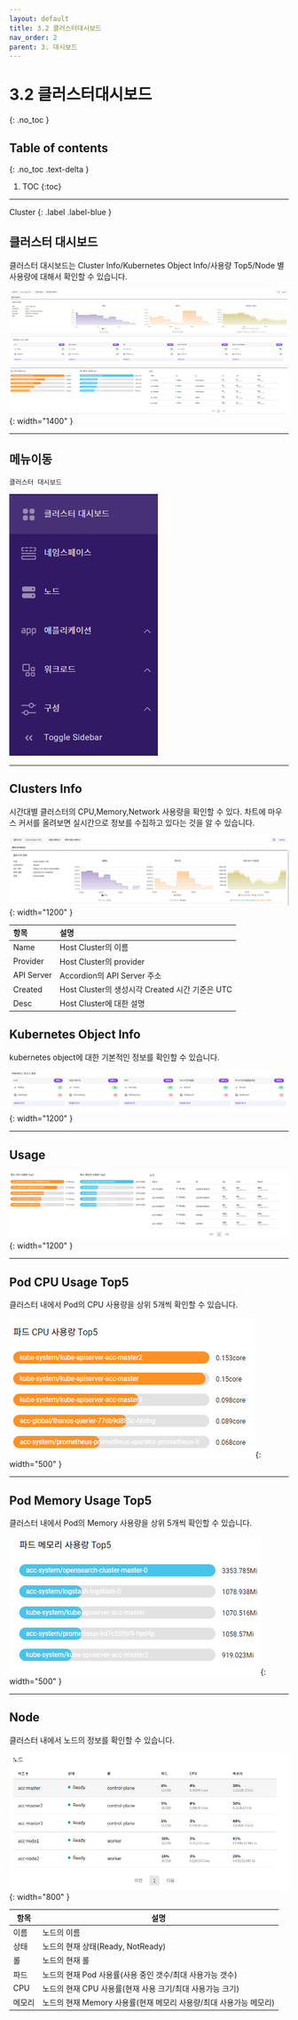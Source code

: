 ```yaml
---
layout: default
title: 3.2 클러스터대시보드
nav_order: 2
parent: 3. 대시보드
---
```


# 3.2 클러스터대시보드
{: .no_toc }

## Table of contents
{: .no_toc .text-delta }

1. TOC
{:toc}

---

<div class="code-example" markdown="1">
Cluster
{: .label .label-blue }

</div>

## 클러스터 대시보드
클러스터 대시보드는 Cluster Info/Kubernetes Object Info/사용량 Top5/Node 별 사용량에 대해서 확인할 수 있습니다.

![3_cluster-dashboard-full.png](/assets/images/dashboard/3_cluster-dashboard-full.png){: width="1400" }

---

## 메뉴이동
`클러스터 대시보드`

![cd.png](/assets/images/dashboard/cd.png)

---

## Clusters Info
시간대별 클러스터의 CPU,Memory,Network 사용량을 확인할 수 있다. 차트에 마우스 커서를 올려보면 실시간으로 정보를 수집하고 있다는 것을 알 수 있습니다.

![3_cluster-dashboard-clusterinfo.png](/assets/images/dashboard/3_cluster-dashboard-clusterinfo.png){: width="1200" }


|항목|설명|
|:--|:--|
|Name|Host Cluster의 이름|
|Provider|Host Cluster의 provider|
|API Server|Accordion의 API Server 주소|
|Created|Host Cluster의 생성시각 Created 시간 기준은 UTC |
|Desc|Host Cluster에 대한 설명|

## Kubernetes Object Info
kubernetes object에 대한 기본적인 정보를 확인할 수 있습니다.

![3_cluster-dashboard-k8sobjectinfo.png](/assets/images/dashboard/3_cluster-dashboard-k8sobjectinfo.png){: width="1200" }

---

## Usage

![3_cluster-dashboard-footer.png](/assets/images/dashboard/3_cluster-dashboard-footer.png){: width="1200" }

---

## Pod CPU Usage Top5

클러스터 내에서 Pod의 CPU 사용량을 상위 5개씩 확인할 수 있습니다.

![3_cluster-dashboard-pod-cpu-usage.png](/assets/images/dashboard/3_cluster-dashboard-pod-cpu-usage.png){: width="500" }

---

## Pod Memory Usage Top5
클러스터 내에서 Pod의 Memory 사용량을 상위 5개씩 확인할 수 있습니다.

![3_cluster-dashboard-pod-memory-usage.png](/assets/images/dashboard/3_cluster-dashboard-pod-memory-usage.png){: width="500" }

---

## Node
클러스터 내에서 노드의 정보를 확인할 수 있습니다.

![3_cluster-dashboard-node.png](/assets/images/dashboard/3_cluster-dashboard-node.png){: width="800" }

|항목|설명|
|--|--|
|이름|노드의 이름|
|상태|노드의 현재 상태(Ready, NotReady)|
|롤|노드의 현재 롤|
|파드|노드의 현재 Pod 사용률(사용 중인 갯수/최대 사용가능 갯수)|
|CPU|노드의 현재 CPU 사용률(현재 사용 크기/최대 사용가능 크기)|
|메모리|노드의 현재 Memory 사용률(현재 메모리 사용량/최대 사용가능 메모리)|
